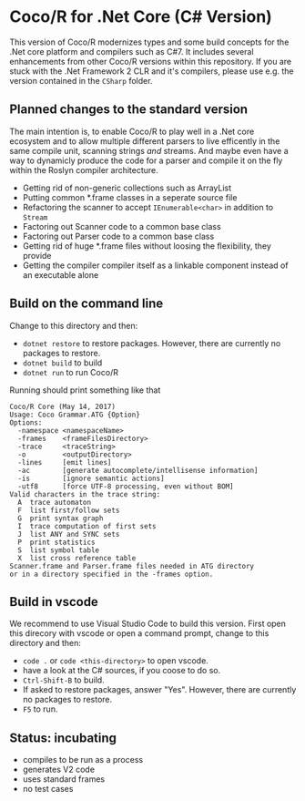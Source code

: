 # Coco/R for .Net Core (C# Version)

This version of Coco/R modernizes types and some build concepts for
the .Net core platform and compilers such as C#7.
It includes several enhancements from other Coco/R versions 
within this repository. If you are stuck with the .Net Framework 2 CLR 
and it's compilers, please use e.g. the version contained in the `CSharp`
folder.

## Planned changes to the standard version

The main intention is, to enable Coco/R to play well in a .Net core ecosystem and to allow
multiple different parsers to live efficently in the same compile unit, 
scanning strings *and* streams. And maybe even have a way to dynamicly produce the 
code for a parser and compile it on the fly within the Roslyn compiler architecture.

* Getting rid of non-generic collections such as ArrayList
* Putting common *.frame classes in a seperate source file
* Refactoring the scanner to accept `IEnumerable<char>` in addition to `Stream`
* Factoring out Scanner code to a common base class
* Factoring out Parser code to a common base class
* Getting rid of huge *.frame files without loosing the flexibility, they provide
* Getting the compiler compiler itself as a linkable component instead of an executable alone 


## Build on the command line

Change to this directory and then:
* `dotnet restore` to restore packages. However, there are currently no packages to restore.
* `dotnet build` to build
* `dotnet run` to run Coco/R

Running should print something like that
````plaintext
Coco/R Core (May 14, 2017)
Usage: Coco Grammar.ATG {Option}
Options:
  -namespace <namespaceName>
  -frames    <frameFilesDirectory>
  -trace     <traceString>
  -o         <outputDirectory>
  -lines     [emit lines]
  -ac        [generate autocomplete/intellisense information]
  -is        [ignore semantic actions]
  -utf8      [force UTF-8 processing, even without BOM]
Valid characters in the trace string:
  A  trace automaton
  F  list first/follow sets
  G  print syntax graph
  I  trace computation of first sets
  J  list ANY and SYNC sets
  P  print statistics
  S  list symbol table
  X  list cross reference table
Scanner.frame and Parser.frame files needed in ATG directory
or in a directory specified in the -frames option.
````


## Build in vscode

We recommend to use Visual Studio Code to build this version. First open this direcory with vscode or open a command prompt, change to this directory and then:
* `code .` or `code <this-directory>` to open vscode.
* have a look at the C# sources, if you coose to do so.
* `Ctrl-Shift-B` to build. 
* If asked to restore packages, answer "Yes". However, there are currently no packages to restore.
* `F5` to run.

## Status: incubating

* compiles to be run as a process
* generates V2 code
* uses standard frames
* no test cases